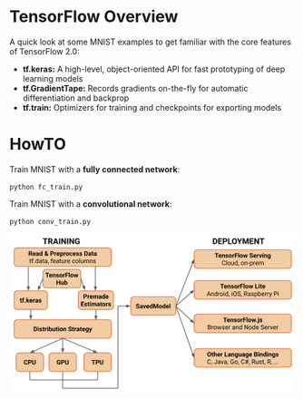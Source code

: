 # TensorFlow Overview

A quick look at some MNIST examples to get familiar with the core features of TensorFlow 2.0:

- **tf.keras:** A high-level, object-oriented API for fast prototyping of deep learning models
- **tf.GradientTape:** Records gradients on-the-fly for automatic differentiation and backprop
- **tf.train:** Optimizers for training and checkpoints for exporting models

# HowTO
Train MNIST with a **fully connected network**:
```
python fc_train.py
```

Train MNIST with a **convolutional network**:
```
python conv_train.py
```

![](features.png)